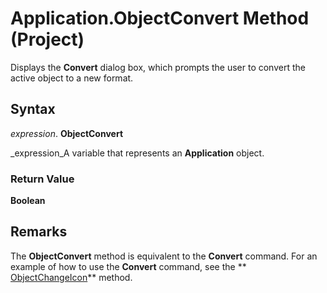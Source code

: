 
# Application.ObjectConvert Method (Project)

Displays the  **Convert** dialog box, which prompts the user to convert the active object to a new format.


## Syntax

 _expression_. **ObjectConvert**

 _expression_A variable that represents an  **Application** object.


### Return Value

 **Boolean**


## Remarks

The  **ObjectConvert** method is equivalent to the **Convert** command. For an example of how to use the **Convert** command, see the ** [ObjectChangeIcon](8153748e-9b46-5d57-eaaf-0f09564c55e4.md)** method.

